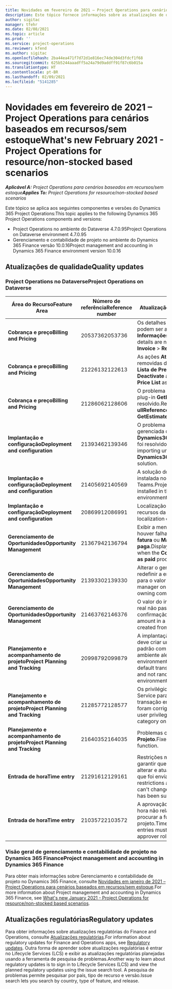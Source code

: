 ```yaml
---
title: Novidades em fevereiro de 2021 – Project Operations para cenários baseados em recursos/sem estoque
description: Este tópico fornece informações sobre as atualizações de qualidade disponíveis na versão de fevereiro de 2021 do Project Operations para cenários baseados em recursos/sem estoque.
author: sigitac
manager: tfehr
ms.date: 02/08/2021
ms.topic: article
ms.prod: ''
ms.service: project-operations
ms.reviewer: kfend
ms.author: sigitac
ms.openlocfilehash: 2ba44ea471f7d72d1e816ec74de304d3fdcf1f68
ms.sourcegitcommit: 625b5244aaadff5a24a79d9addff91f87c6b015a
ms.translationtype: HT
ms.contentlocale: pt-BR
ms.lasthandoff: 02/09/2021
ms.locfileid: "5141285"
---
```

# <a name="whats-new-february-2021---project-operations-for-resourcenon-stocked-based-scenarios"></a><span data-ttu-id="5169a-103">Novidades em fevereiro de 2021 – Project Operations para cenários baseados em recursos/sem estoque</span><span class="sxs-lookup"><span data-stu-id="5169a-103">What's new February 2021 - Project Operations for resource/non-stocked based scenarios</span></span>

<span data-ttu-id="5169a-104">_**Aplicável A:** Project Operations para cenários baseados em recursos/sem estoque_</span><span class="sxs-lookup"><span data-stu-id="5169a-104">_**Applies To:** Project Operations for resource/non-stocked based scenarios_</span></span>

<span data-ttu-id="5169a-105">Este tópico se aplica aos seguintes componentes e versões do Dynamics 365 Project Operations:</span><span class="sxs-lookup"><span data-stu-id="5169a-105">This topic applies to the following Dynamics 365 Project Operations components and versions:</span></span>

- <span data-ttu-id="5169a-106">Project Operations no ambiente do Dataverse 4.7.0.95</span><span class="sxs-lookup"><span data-stu-id="5169a-106">Project Operations on Dataverse environment 4.7.0.95</span></span>
- <span data-ttu-id="5169a-107">Gerenciamento e contabilidade de projeto no ambiente do Dynamics 365 Finance versão 10.0.16</span><span class="sxs-lookup"><span data-stu-id="5169a-107">Project management and accounting in Dynamics 365 Finance environment version 10.0.16</span></span> 

## <a name="quality-updates"></a><span data-ttu-id="5169a-108">Atualizações de qualidade</span><span class="sxs-lookup"><span data-stu-id="5169a-108">Quality updates</span></span>

### <a name="project-operations-on-dataverse"></a><span data-ttu-id="5169a-109">Project Operations no Dataverse</span><span class="sxs-lookup"><span data-stu-id="5169a-109">Project Operations on Dataverse</span></span>

| <span data-ttu-id="5169a-110">**Área do Recurso**</span><span class="sxs-lookup"><span data-stu-id="5169a-110">**Feature Area**</span></span> | <span data-ttu-id="5169a-111">**Número de referência**</span><span class="sxs-lookup"><span data-stu-id="5169a-111">**Reference number**</span></span> | <span data-ttu-id="5169a-112">**Atualização de qualidade**</span><span class="sxs-lookup"><span data-stu-id="5169a-112">**Quality update**</span></span> |
| --- | --- | --- |
| <span data-ttu-id="5169a-113">**Cobrança e preço**</span><span class="sxs-lookup"><span data-stu-id="5169a-113">**Billing and Pricing**</span></span> | <span data-ttu-id="5169a-114">2053736</span><span class="sxs-lookup"><span data-stu-id="5169a-114">2053736</span></span> | <span data-ttu-id="5169a-115">Os detalhes da linha da fatura agora podem ser acessados em **Fatura** > **Informações relacionadas**.</span><span class="sxs-lookup"><span data-stu-id="5169a-115">Invoice line details are now accessible by going to **Invoice** > **Related information**.</span></span> |
| <span data-ttu-id="5169a-116">**Cobrança e preço**</span><span class="sxs-lookup"><span data-stu-id="5169a-116">**Billing and Pricing**</span></span> | <span data-ttu-id="5169a-117">2122613</span><span class="sxs-lookup"><span data-stu-id="5169a-117">2122613</span></span> | <span data-ttu-id="5169a-118">As ações **Ativar** e **Desativar** foram removidas das entidades de associação **Lista de Preços**.</span><span class="sxs-lookup"><span data-stu-id="5169a-118">The **Activate** and **Deactivate** actions were removed from the **Price List** association entities.</span></span> |
| <span data-ttu-id="5169a-119">**Cobrança e preço**</span><span class="sxs-lookup"><span data-stu-id="5169a-119">**Billing and Pricing**</span></span> | <span data-ttu-id="5169a-120">2128606</span><span class="sxs-lookup"><span data-stu-id="5169a-120">2128606</span></span> | <span data-ttu-id="5169a-121">O problema no **ullReferenceException** no plug-in **GetEstimatesForProject** foi resolvido.</span><span class="sxs-lookup"><span data-stu-id="5169a-121">Resolved the issue with **ullReferenceException** in the **GetEstimatesForProject** plug-in.</span></span> |
| <span data-ttu-id="5169a-122">**Implantação e configuração**</span><span class="sxs-lookup"><span data-stu-id="5169a-122">**Deployment and configuration**</span></span> | <span data-ttu-id="5169a-123">2139346</span><span class="sxs-lookup"><span data-stu-id="5169a-123">2139346</span></span> | <span data-ttu-id="5169a-124">O problema com a importação não gerenciada da solução **Dynamics365ProjectOperationsDualWrite** foi resolvido.</span><span class="sxs-lookup"><span data-stu-id="5169a-124">Resolved the issue with importing unmanaged **Dynamics365ProjectOperationsDualWrite** solution.</span></span> |
| <span data-ttu-id="5169a-125">**Implantação e configuração**</span><span class="sxs-lookup"><span data-stu-id="5169a-125">**Deployment and configuration**</span></span> | <span data-ttu-id="5169a-126">2140569</span><span class="sxs-lookup"><span data-stu-id="5169a-126">2140569</span></span> | <span data-ttu-id="5169a-127">A solução do projeto não deve estar instalada nos ambientes do Dataverse Teams.</span><span class="sxs-lookup"><span data-stu-id="5169a-127">Project solution must not be installed in the Dataverse Teams environments.</span></span> |
| <span data-ttu-id="5169a-128">**Implantação e configuração**</span><span class="sxs-lookup"><span data-stu-id="5169a-128">**Deployment and configuration**</span></span> | <span data-ttu-id="5169a-129">2086991</span><span class="sxs-lookup"><span data-stu-id="5169a-129">2086991</span></span> | <span data-ttu-id="5169a-130">Localização de personalização restrita de recursos da web.</span><span class="sxs-lookup"><span data-stu-id="5169a-130">Restricted customizing localization of web resources.</span></span> |
| <span data-ttu-id="5169a-131">**Gerenciamento de Oportunidades**</span><span class="sxs-lookup"><span data-stu-id="5169a-131">**Opportunity Management**</span></span> | <span data-ttu-id="5169a-132">2136794</span><span class="sxs-lookup"><span data-stu-id="5169a-132">2136794</span></span> | <span data-ttu-id="5169a-133">Exibir a mensagem de erro correta se houver falha nos processos **Confirmar fatura** ou **Marcar fatura como paga**.</span><span class="sxs-lookup"><span data-stu-id="5169a-133">Display the correct error message when the **Confirm invoice** or **Mark invoice as paid** processes fail.</span></span> |
| <span data-ttu-id="5169a-134">**Gerenciamento de Oportunidades**</span><span class="sxs-lookup"><span data-stu-id="5169a-134">**Opportunity Management**</span></span> | <span data-ttu-id="5169a-135">2139330</span><span class="sxs-lookup"><span data-stu-id="5169a-135">2139330</span></span> | <span data-ttu-id="5169a-136">Alterar o gerente de Projeto não deve redefinir a empresa proprietária de volta para o valor padrão.</span><span class="sxs-lookup"><span data-stu-id="5169a-136">Changing the Project manager on a project must not reset the owning company back to the default value.</span></span> |
| <span data-ttu-id="5169a-137">**Gerenciamento de Oportunidades**</span><span class="sxs-lookup"><span data-stu-id="5169a-137">**Opportunity Management**</span></span> | <span data-ttu-id="5169a-138">2146376</span><span class="sxs-lookup"><span data-stu-id="5169a-138">2146376</span></span> | <span data-ttu-id="5169a-139">O valor do imposto corrigido em um dado real não passível de cobrança é criado na confirmação da fatura.</span><span class="sxs-lookup"><span data-stu-id="5169a-139">Corrected tax amount in a non-chargeable actual is created from invoice confirmation.</span></span> |
| <span data-ttu-id="5169a-140">**Planejamento e acompanhamento de projeto**</span><span class="sxs-lookup"><span data-stu-id="5169a-140">**Project Planning and Tracking**</span></span> | <span data-ttu-id="5169a-141">2099879</span><span class="sxs-lookup"><span data-stu-id="5169a-141">2099879</span></span> | <span data-ttu-id="5169a-142">A implantação do ambiente do Dataverse deve criar uma categoria de transação padrão com ID estático e não gerar um por ambiente aleatoriamente.</span><span class="sxs-lookup"><span data-stu-id="5169a-142">The Dataverse environment deployment must create a default transaction category with a static ID and not randomly generate one per environment.</span></span> |
| <span data-ttu-id="5169a-143">**Planejamento e acompanhamento de projeto**</span><span class="sxs-lookup"><span data-stu-id="5169a-143">**Project Planning and Tracking**</span></span> | <span data-ttu-id="5169a-144">2128577</span><span class="sxs-lookup"><span data-stu-id="5169a-144">2128577</span></span> | <span data-ttu-id="5169a-145">Os privilégios de usuário do Project Service para atualizar a categoria de transação em uma atribuição de recurso foram corrigidos.</span><span class="sxs-lookup"><span data-stu-id="5169a-145">Fixed the Project service user privileges to update the transaction category on a resource assignment.</span></span> |
| <span data-ttu-id="5169a-146">**Planejamento e acompanhamento de projeto**</span><span class="sxs-lookup"><span data-stu-id="5169a-146">**Project Planning and Tracking**</span></span> | <span data-ttu-id="5169a-147">2164035</span><span class="sxs-lookup"><span data-stu-id="5169a-147">2164035</span></span> | <span data-ttu-id="5169a-148">Problemas corrigidos com a função **Copiar Projeto**.</span><span class="sxs-lookup"><span data-stu-id="5169a-148">Fixed issues with the **Copy Project** function.</span></span> |
| <span data-ttu-id="5169a-149">**Entrada de hora**</span><span class="sxs-lookup"><span data-stu-id="5169a-149">**Time entry**</span></span> | <span data-ttu-id="5169a-150">2129161</span><span class="sxs-lookup"><span data-stu-id="5169a-150">2129161</span></span> | <span data-ttu-id="5169a-151">Restrições mais rígidas são aplicadas para garantir que os usuários não possam alterar e atualizar uma entrada de tempo que foi enviada ou aprovada.</span><span class="sxs-lookup"><span data-stu-id="5169a-151">Tighter restrictions are applied to ensure users can't change and update a time entry that has been submitted or approved.</span></span> |
| <span data-ttu-id="5169a-152">**Entrada de hora**</span><span class="sxs-lookup"><span data-stu-id="5169a-152">**Time entry**</span></span> | <span data-ttu-id="5169a-153">2103572</span><span class="sxs-lookup"><span data-stu-id="5169a-153">2103572</span></span> | <span data-ttu-id="5169a-154">A aprovação de tempo para entradas de hora não relacionadas ao projeto não deve procurar a função de aprovador do projeto.</span><span class="sxs-lookup"><span data-stu-id="5169a-154">Time approval for non-project time entries must not be looking for project approver role.</span></span> |

### <a name="project-management-and-accounting-in-dynamics-365-finance"></a><span data-ttu-id="5169a-155">Visão geral de gerenciamento e contabilidade de projeto no Dynamics 365 Finance</span><span class="sxs-lookup"><span data-stu-id="5169a-155">Project management and accounting in Dynamics 365 Finance</span></span> 

<span data-ttu-id="5169a-156">Para obter mais informações sobre Gerenciamento e contabilidade de projeto no Dynamics 365 Finance, consulte [Novidades em janeiro de 2021 – Project Operations para cenários baseados em recursos/sem estoque](whats-new-jan-2021-resource-based.md).</span><span class="sxs-lookup"><span data-stu-id="5169a-156">For more information about Project management and accounting in Dynamics 365 Finance, see [What's new January 2021 - Project Operations for resource/non-stocked based scenarios](whats-new-jan-2021-resource-based.md).</span></span>


## <a name="regulatory-updates"></a><span data-ttu-id="5169a-157">Atualizações regulatórias</span><span class="sxs-lookup"><span data-stu-id="5169a-157">Regulatory updates</span></span>

<span data-ttu-id="5169a-158">Para obter informações sobre atualizações regulatórias do Finance and Operations, consulte [Atualizações regulatórias](https://docs.microsoft.com/dynamics365/finance/localizations/regulatory-updates).</span><span class="sxs-lookup"><span data-stu-id="5169a-158">For information about regulatory updates for Finance and Operations apps, see [Regulatory updates](https://docs.microsoft.com/dynamics365/finance/localizations/regulatory-updates).</span></span> <span data-ttu-id="5169a-159">Outra forma de aprender sobre atualizações regulatórias é entrar no Lifecycle Services (LCS) e exibir as atualizações regulatórias planejadas usando a ferramenta de pesquisa de problemas.</span><span class="sxs-lookup"><span data-stu-id="5169a-159">Another way to learn about regulatory updates is to sign in to Lifecycle Services (LCS) and view the planned regulatory updates using the issue search tool.</span></span> <span data-ttu-id="5169a-160">A pesquisa de problemas permite pesquisar por país, tipo de recurso e versão.</span><span class="sxs-lookup"><span data-stu-id="5169a-160">Issue search lets you search by country, type of feature, and release.</span></span>
